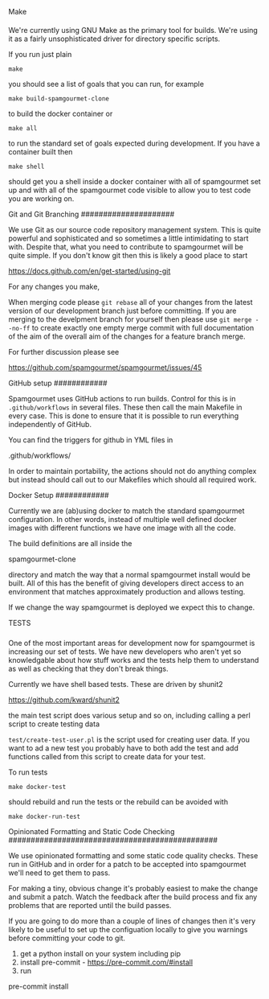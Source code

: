 Make
####

We're currently using GNU Make as the primary tool for builds. We're
using it as a fairly unsophisticated driver for directory specific
scripts.

If you run just plain

    make

you should see a list of goals that you can run, for example

    make build-spamgourmet-clone

to build the docker container or

    make all

to run the standard set of goals expected during development. If you
have a container built then

    make shell

should get you a shell inside a docker container with all of
spamgourmet set up and with all of the spamgourmet code visible to
allow you to test code you are working on.

Git and Git Branching
#####################

We use Git as our source code repository management system. This is quite
powerful and sophisticated and so sometimes a little intimidating to start
with. Despite that, what you need to contribute to spamgourmet will be quite
simple. If you don't know git then this is likely a good place to start

https://docs.github.com/en/get-started/using-git

For any changes you make,

When merging code please `git rebase` all of your changes from the latest
version of our development branch just before committing. If you are merging to
the develpment branch for yourself then please use `git merge --no-ff` to create
exactly one empty merge commit with full documentation of the aim of the overall
aim of the changes for a feature branch merge.

For further discussion please see

https://github.com/spamgourmet/spamgourmet/issues/45

GitHub setup
############

Spamgourmet uses GitHub actions to run builds. Control for this is in
`.github/workflows` in several files. These then call the main Makefile
in every case. This is done to ensure that it is possible to run
everything independently of GitHub.

You can find the triggers for github in YML files in

.github/workflows/

In order to maintain portability, the actions should not do anything
complex but instead should call out to our Makefiles which should all
required work.

Docker Setup
############

Currently we are (ab)using docker to match the standard spamgourmet
configuration. In other words, instead of multiple well defined docker
images with different functions we have one image with all the code.

The build definitions are all inside the

spamgourmet-clone

directory and match the way that a normal spamgourmet install would be
built. All of this has the benefit of giving developers direct access
to an environment that matches approximately production and allows
testing.

If we change the way spamgourmet is deployed we expect this to change.

TESTS
#####

One of the most important areas for development now for spamgourmet is
increasing our set of tests. We have new developers who aren't yet so
knowledgable about how stuff works and the tests help them to
understand as well as checking that they don't break things.

Currently we have shell based tests. These are driven by shunit2

https://github.com/kward/shunit2

the main test script does various setup and so on, including calling a
perl script to create testing data

`test/create-test-user.pl` is the script used for creating user
data. If you want to ad a new test you probably have to both add the
test and add functions called from this script to create data for your
test.

To run tests

    make docker-test

should rebuild and run the tests or the rebuild can be avoided with

    make docker-run-test

Opinionated Formatting and Static Code Checking
###############################################

We use opinionated formatting and some static code quality
checks. These run in GitHub and in order for a patch to be accepted
into spamgourmet we'll need to get them to pass.

For making a tiny, obvious change it's probably easiest to make the
change and submit a patch. Watch the feedback after the build process
and fix any problems that are reported until the build passes.

If you are going to do more than a couple of lines of changes then
it's very likely to be useful to set up the configuation locally to
give you warnings before committing your code to git.

1. get a python install on your system including pip
2. install pre-commit - https://pre-commit.com/#install
3. run

pre-commit install

